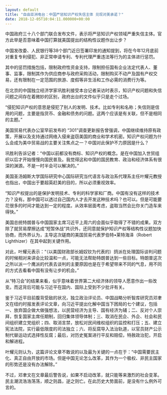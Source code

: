 ```yaml
---
layout: default
title: "自由亚洲电台：中国严惩知识产权失信主体 兑现对美承诺？"
date: 2018-12-05T10:04:11.000000+00:00
---
```


中国政府三十八个部门联合发布文件，表示将严惩知识产权领域严重失信主体。官方此举是否意味着中国打算就美国提出的结构性议题作出让步？

中国发改委、人民银行等38个部门近日签署印发的通知提到，将在今年12月底前对重复专利侵犯、非正常申请专利、专利代理严重违法等行为的主体进行惩罚。

其中的惩罚措施包括，限制政府性资金支持，限制担任国有企业法定代表人、董事、监事，限制其作为供应商参与政府采购活动，限制购买不动产及国有产权交易，还有限制在一定范围的旅游、度假等非生活和工作必需的消费行为等。

在北京的中国独立经济学家巩胜利接受本台记者采访时表示，知识产权问题和失信问题之间存在着微妙的区别，政府出台的文件似乎只是走个过场。

“侵犯知识产权的意思是侵犯了别人的发明、技术。比如专利和名称；失信则是信用的问题，主要是指货币、金融和债务的问题。这两个应该是有关联，但不是相同的主题。”

美国贸易代表办公室早前发布的 “301”调查更新报告曾强调，中国继续维持原有政策，开展以及支持通过网络入侵来盗窃美国的商业和学术机密。知识产权问题为什么会成为美中贸易战的主要关注焦点之一？中国对此保护不力原因是什么？

巩胜利告诉记者：“中国以前都没有商标、知识产权的概念。是在中国加入世贸组织以后才开始慢慢向国民普及。我觉得这和中国的国民教育、政治和经济体系有很深的渊源。不是一时半会可以解决的。”

美国圣汤姆斯大学国际研究中心国际研究当代语言与政治系代理系主任叶耀元教授也指出，中国出于要超英赶美的目的，所以必须重视效率。

“知识产权提出的是保护发明技术、专利的科学家和厂商。中国有没有这样的技术力？没有。那中国可以透过自己国内人才去开发这种技术吗？也可以。但是可能要花很多的时间才能达到一定的程度。从效率层面考虑，盗取当然会比你关门造车来得快。”

美国总统特朗普与中国国家主席习近平上周六的会面似乎取得了不错的成果。双方除了就贸易摩擦达成“短暂休战”共识外，还同意就保护知识产权等结构性议题加快协商，而外界认为，主导这次磋商的美国贸易代表罗伯特•莱特海泽（Robert Lighthizer）在其中起到关键作用。

对此，叶耀元表示：“（以美国财政部长姆奴钦为代表的）鸽派在处理国际谈判问题的时候相对来讲会比较温和一点，可能无法帮助特朗普达到一些目标。特朗普这次之所以派一个鹰派的代表去谈判的主要原因也是在于希望带来不同的气息，用不同的方式去看看中国有没有让步的机会。”

从“特习会”的结果来看，似乎意味着世界第二大经济体的领导人愿意作出一些改变。而这背后可能与习近平在国内、国际上受到不少批评有关。

鉴于习近平目前腹背受敌的状况，独立政治评论员、中国战略分析智库研究员邓聿文在纽约时报发表评论文章，向习近平提出化解中国当下困局的七个建议，包括一、放弃国企做大做强想法，以民营经济为主导、国有经济为辅；二、反对个人崇拜，恢复国家主席任期制，回归集体领导体制；三、取消在民企、外企、社会和民间组织建立党组织；四、取消言禁，放松对民间维权组织的监控和打压；五、建立宪法法院，实行最低限度的司法独立；六、将反腐导入法治轨道，以官员财产公示制代替运动式选择性反腐；最后，对历史冤案进行平反和赔偿，特赦政治犯，开启和解进程。

叶耀元则认为，这篇评论文章不敢说的以及最为关键的一点在于：“中国需要民主化、真正自由开放的市场。但是中国无论怎么改革，其作为一个极权、非民主国家的形势还是没有办法解除。”

不过，邓聿文在文章最后警告说，如果不启动改革，就只能等来激烈的社会变革。民主潮流浩浩荡荡，顺之则昌，逆之则亡。在此历史大势面前，是没有什么例外可言的。

